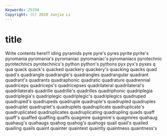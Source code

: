 ```yaml
---
Keywords: 25334
Copyright: (C) 2020 Junjie Li
---
```


# title

Write contents here!!!
iding 
pyramids 
pyre 
pyre's 
pyres 
pyrite 
pyrite's 
pyromania 
pyromania's 
pyromaniac
pyromaniac's 
pyromaniacs 
pyrotechnic 
pyrotechnics 
pyrotechnics's 
python 
python's 
pythons 
pyx 
pyx's
pyxes 
q 
qua 
quack 
quack's 
quacked 
quackery 
quackery's 
quacking 
quacks
quad 
quad's 
quadrangle 
quadrangle's 
quadrangles 
quadrangular 
quadrant 
quadrant's 
quadrants 
quadraphonic
quadratic 
quadrature 
quadrennial 
quadriceps 
quadriceps's 
quadricepses 
quadrilateral 
quadrilateral's 
quadrilaterals 
quadrille
quadrille's 
quadrilles 
quadriphonic 
quadriplegia 
quadriplegia's 
quadriplegic 
quadriplegic's 
quadriplegics 
quadruped 
quadruped's
quadrupeds 
quadruple 
quadruple's 
quadrupled 
quadruples 
quadruplet 
quadruplet's 
quadruplets 
quadruplicate 
quadruplicate's
quadruplicated 
quadruplicates 
quadruplicating 
quadrupling 
quads 
quaff 
quaff's 
quaffed 
quaffing 
quaffs
quagmire 
quagmire's 
quagmires 
quahaug 
quahaug's 
quahaugs 
quahog 
quahog's 
quahogs 
quail
quail's 
quailed 
quailing 
quails 
quaint 
quainter 
quaintest 
quaintly 
quaintness 
quaintness's

